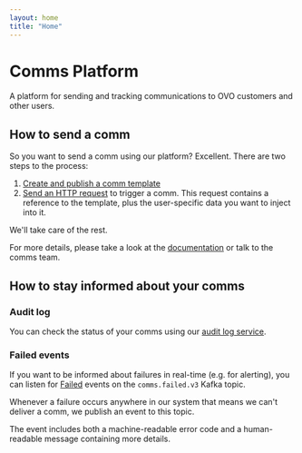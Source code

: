 ```yaml
---
layout: home
title: "Home"
---
```


# Comms Platform

A platform for sending and tracking communications to OVO customers and other users.

## How to send a comm

So you want to send a comm using our platform? Excellent. There are two steps to the process:

1. [Create and publish a comm template](docs/templates.html)
2. [Send an HTTP request](docs/rest-api.html) to trigger a comm. This request contains a reference to the template, plus the user-specific data you want to inject into it.

We'll take care of the rest.

For more details, please take a look at the [documentation](docs/) or talk to the comms team.

## How to stay informed about your comms

### Audit log

You can check the status of your comms using our [audit log service](https://audit-log.ovo-comms.co.uk/).

### Failed events

If you want to be informed about failures in real-time (e.g. for alerting), you can listen for [Failed](https://github.com/ovotech/comms-kafka-messages/blob/master/src/main/scala/com/ovoenergy/comms/model/FailedV3.scala) events on the `comms.failed.v3` Kafka topic. 

Whenever a failure occurs anywhere in our system that means we can't deliver a comm, we publish an event to this topic. 

The event includes both a machine-readable error code and a human-readable message containing more details.
